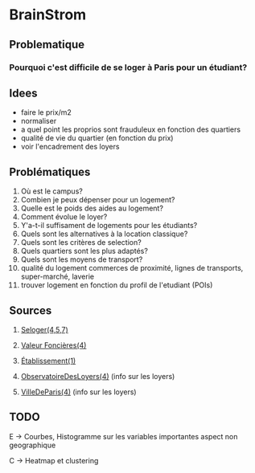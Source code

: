 # BrainStrom

## Problematique

### Pourquoi c'est difficile de se loger à Paris pour un étudiant?

## Idees

- faire le prix/m2
- normaliser
- a quel point les proprios sont frauduleux en fonction des quartiers
- qualité de vie du quartier (en fonction du prix)
- voir l'encadrement des loyers

## Problématiques

1. Où est le campus?
2. Combien je peux dépenser pour un logement?
3. Quelle est le poids des aides au logement?
4. Comment évolue le loyer?
5. Y'a-t-il suffisament de logements pour les étudiants?
6. Quels sont les alternatives à la location classique?
7. Quels sont les critères de selection?
8. Quels quartiers sont les plus adaptés?
9. Quels sont les moyens de transport?
10. qualité du logement commerces de proximité, lignes de transports, super-marché, laverie
11. trouver logement en fonction du profil de l'etudiant (POIs)

## Sources

1. [Seloger(4,5,7)](https://www.seloger.com/)

2. [Valeur Foncières(4)](https://www.data.gouv.fr/fr/datasets/demandes-de-valeurs-foncieres/#/resources)

3. [Établissement(1)](https://data.enseignementsup-recherche.gouv.fr/explore/dataset/fr-esr-principaux-etablissements-enseignement-superieur/export/?disjunctive.type_d_etablissement&disjunctive.typologie_d_universites_et_assimiles&sort=uo_lib)

4. [ObservatoireDesLoyers(4)](https://www.observatoire-des-loyers.fr/donnees-annee) (info sur les loyers)

5. [VilleDeParis(4)](https://opendata.paris.fr/explore/dataset/logement-encadrement-des-loyers/export/?disjunctive.nom_quartier&disjunctive.piece&disjunctive.epoque&disjunctive.meuble_txt&disjunctive.id_zone&disjunctive.annee) (info sur les loyers)

## TODO

E -> Courbes, Histogramme sur les variables importantes aspect non geographique

C -> Heatmap et clustering
